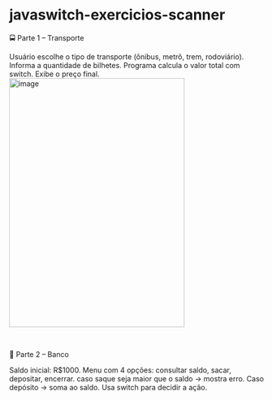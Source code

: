 # javaswitch-exercicios-scanner

🚍 Parte 1 – Transporte

Usuário escolhe o tipo de transporte (ônibus, metrô, trem, rodoviário).
Informa a quantidade de bilhetes.
Programa calcula o valor total com switch.
Exibe o preço final.
<br>
<img width="345" height="491" alt="image" src="https://github.com/user-attachments/assets/1b919b3a-a2fb-4b43-a310-1b147e23470e" />
<br>

<br>

🏦 Parte 2 – Banco

Saldo inicial: R$1000.
Menu com 4 opções: consultar saldo, sacar, depositar, encerrar.
caso saque seja maior que o saldo → mostra erro.
Caso depósito → soma ao saldo.
Usa switch para decidir a ação.
<br>
